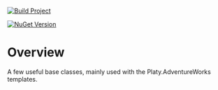 [![Build Project](https://github.com/tremorscript/Platy.Shared/actions/workflows/ci.yml/badge.svg)](https://github.com/tremorscript/Platy.Shared/actions/workflows/ci.yml)

[![NuGet Version](https://img.shields.io/nuget/v/Platy.Shared/?label=Platy.Shared)](https://www.nuget.org/packages/Platy.Shared)

# Overview
A few useful base classes, mainly used with the Platy.AdventureWorks templates.
